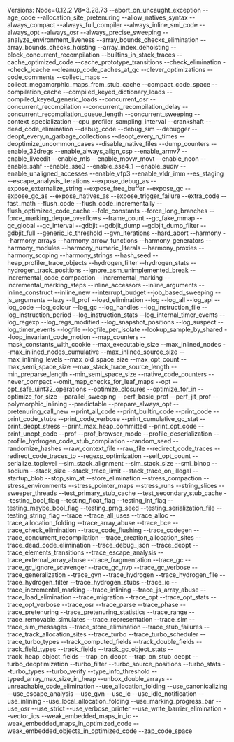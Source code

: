 Versions: Node=0.12.2 V8=3.28.73
--abort_on_uncaught_exception
--age_code
--allocation_site_pretenuring
--allow_natives_syntax
--always_compact
--always_full_compiler
--always_inline_smi_code
--always_opt
--always_osr
--always_precise_sweeping
--analyze_environment_liveness
--array_bounds_checks_elimination
--array_bounds_checks_hoisting
--array_index_dehoisting
--block_concurrent_recompilation
--builtins_in_stack_traces
--cache_optimized_code
--cache_prototype_transitions
--check_elimination
--check_icache
--cleanup_code_caches_at_gc
--clever_optimizations
--code_comments
--collect_maps
--collect_megamorphic_maps_from_stub_cache
--compact_code_space
--compilation_cache
--compiled_keyed_dictionary_loads
--compiled_keyed_generic_loads
--concurrent_osr
--concurrent_recompilation
--concurrent_recompilation_delay
--concurrent_recompilation_queue_length
--concurrent_sweeping
--context_specialization
--cpu_profiler_sampling_interval
--crankshaft
--dead_code_elimination
--debug_code
--debug_sim
--debugger
--deopt_every_n_garbage_collections
--deopt_every_n_times
--deoptimize_uncommon_cases
--disable_native_files
--dump_counters
--enable_32dregs
--enable_always_align_csp
--enable_armv7
--enable_liveedit
--enable_mls
--enable_movw_movt
--enable_neon
--enable_sahf
--enable_sse3
--enable_sse4_1
--enable_sudiv
--enable_unaligned_accesses
--enable_vfp3
--enable_vldr_imm
--es_staging
--escape_analysis_iterations
--expose_debug_as
--expose_externalize_string
--expose_free_buffer
--expose_gc
--expose_gc_as
--expose_natives_as
--expose_trigger_failure
--extra_code
--fast_math
--flush_code
--flush_code_incrementally
--flush_optimized_code_cache
--fold_constants
--force_long_branches
--force_marking_deque_overflows
--frame_count
--gc_fake_mmap
--gc_global
--gc_interval
--gdbjit
--gdbjit_dump
--gdbjit_dump_filter
--gdbjit_full
--generic_ic_threshold
--gvn_iterations
--hard_abort
--harmony
--harmony_arrays
--harmony_arrow_functions
--harmony_generators
--harmony_modules
--harmony_numeric_literals
--harmony_proxies
--harmony_scoping
--harmony_strings
--hash_seed
--heap_profiler_trace_objects
--hydrogen_filter
--hydrogen_stats
--hydrogen_track_positions
--ignore_asm_unimplemented_break
--incremental_code_compaction
--incremental_marking
--incremental_marking_steps
--inline_accessors
--inline_arguments
--inline_construct
--inline_new
--interrupt_budget
--job_based_sweeping
--js_arguments
--lazy
--ll_prof
--load_elimination
--log
--log_all
--log_api
--log_code
--log_colour
--log_gc
--log_handles
--log_instruction_file
--log_instruction_period
--log_instruction_stats
--log_internal_timer_events
--log_regexp
--log_regs_modified
--log_snapshot_positions
--log_suspect
--log_timer_events
--logfile
--logfile_per_isolate
--lookup_sample_by_shared
--loop_invariant_code_motion
--map_counters
--mask_constants_with_cookie
--max_executable_size
--max_inlined_nodes
--max_inlined_nodes_cumulative
--max_inlined_source_size
--max_inlining_levels
--max_old_space_size
--max_opt_count
--max_semi_space_size
--max_stack_trace_source_length
--min_preparse_length
--min_semi_space_size
--native_code_counters
--never_compact
--omit_map_checks_for_leaf_maps
--opt
--opt_safe_uint32_operations
--optimize_closures
--optimize_for_in
--optimize_for_size
--parallel_sweeping
--perf_basic_prof
--perf_jit_prof
--polymorphic_inlining
--predictable
--prepare_always_opt
--pretenuring_call_new
--print_all_code
--print_builtin_code
--print_code
--print_code_stubs
--print_code_verbose
--print_cumulative_gc_stat
--print_deopt_stress
--print_max_heap_committed
--print_opt_code
--print_unopt_code
--prof
--prof_browser_mode
--profile_deserialization
--profile_hydrogen_code_stub_compilation
--random_seed
--randomize_hashes
--raw_context_file
--raw_file
--redirect_code_traces
--redirect_code_traces_to
--regexp_optimization
--self_opt_count
--serialize_toplevel
--sim_stack_alignment
--sim_stack_size
--smi_binop
--sodium
--stack_size
--stack_trace_limit
--stack_trace_on_illegal
--startup_blob
--stop_sim_at
--store_elimination
--stress_compaction
--stress_environments
--stress_pointer_maps
--stress_runs
--string_slices
--sweeper_threads
--test_primary_stub_cache
--test_secondary_stub_cache
--testing_bool_flag
--testing_float_flag
--testing_int_flag
--testing_maybe_bool_flag
--testing_prng_seed
--testing_serialization_file
--testing_string_flag
--trace
--trace_all_uses
--trace_alloc
--trace_allocation_folding
--trace_array_abuse
--trace_bce
--trace_check_elimination
--trace_code_flushing
--trace_codegen
--trace_concurrent_recompilation
--trace_creation_allocation_sites
--trace_dead_code_elimination
--trace_debug_json
--trace_deopt
--trace_elements_transitions
--trace_escape_analysis
--trace_external_array_abuse
--trace_fragmentation
--trace_gc
--trace_gc_ignore_scavenger
--trace_gc_nvp
--trace_gc_verbose
--trace_generalization
--trace_gvn
--trace_hydrogen
--trace_hydrogen_file
--trace_hydrogen_filter
--trace_hydrogen_stubs
--trace_ic
--trace_incremental_marking
--trace_inlining
--trace_js_array_abuse
--trace_load_elimination
--trace_migration
--trace_opt
--trace_opt_stats
--trace_opt_verbose
--trace_osr
--trace_parse
--trace_phase
--trace_pretenuring
--trace_pretenuring_statistics
--trace_range
--trace_removable_simulates
--trace_representation
--trace_sim
--trace_sim_messages
--trace_store_elimination
--trace_stub_failures
--trace_track_allocation_sites
--trace_turbo
--trace_turbo_scheduler
--trace_turbo_types
--track_computed_fields
--track_double_fields
--track_field_types
--track_fields
--track_gc_object_stats
--track_heap_object_fields
--trap_on_deopt
--trap_on_stub_deopt
--turbo_deoptimization
--turbo_filter
--turbo_source_positions
--turbo_stats
--turbo_types
--turbo_verify
--type_info_threshold
--typed_array_max_size_in_heap
--unbox_double_arrays
--unreachable_code_elimination
--use_allocation_folding
--use_canonicalizing
--use_escape_analysis
--use_gvn
--use_ic
--use_idle_notification
--use_inlining
--use_local_allocation_folding
--use_marking_progress_bar
--use_osr
--use_strict
--use_verbose_printer
--use_write_barrier_elimination
--vector_ics
--weak_embedded_maps_in_ic
--weak_embedded_maps_in_optimized_code
--weak_embedded_objects_in_optimized_code
--zap_code_space
